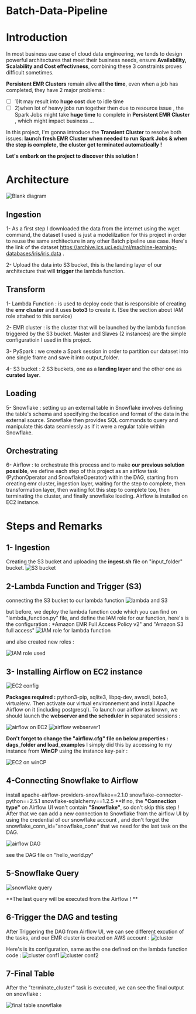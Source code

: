 # Batch-Data-Pipeline

# Introduction

In most business use case of cloud data engineering, we tends to design powerful architectures that meet their business needs, ensure **Availability, Scalability and Cost effectivness**, combining these 3 constraints proves difficult sometimes. 

**Persistent EMR Clusters** remain alive **all the time**, even when a job has completed, they have 2 major problems : 
- [ ] 1)It may result into **huge cost** due to idle time
- [ ] 2)when lot of heavy jobs run together then due to resource issue , the Spark Jobs might take **huge time** to complete in **Persistent EMR Cluster** , which might impact business ...

In this project, I'm gonna introduce the **Transient Cluster**  to resolve both issues: 
**launch fresh EMR Cluster when needed to run Spark Jobs & when the step is complete, the cluster get terminated automatically !** 

**Let's embark on the project to discover this solution !** 

# Architecture 
![Blank diagram](https://github.com/hafsaelgha/Batch-Data-Pipeline/assets/99973359/ec68c67a-a18f-4bc5-b10b-5da37baab97d)
## Ingestion
1- As a first step I downloaded the data from the internet using the wget command, the dataset I used is just a modelilzation for this project in order to reuse the same architecture in any other Batch pipeline use case. Here's the link of the dataset https://archive.ics.uci.edu/ml/machine-learning-databases/iris/iris.data .

2- Upload the data into S3 bucket, this is the landing layer of our architecture that will **trigger** the lambda function.

## Transform 
1- Lambda Function : is used to deploy code that is responsible of creating the **emr cluster** and it uses **boto3** to create it. (See the section about IAM role attahed to this service)

2- EMR cluster : is the cluster that will be launched by the lambda function triggered by the S3 bucket. Master and Slaves (2 instances) are the simple configuratioin I used in this project.

3- PySpark : we create a Spark session in order to partition our dataset into one single frame and save it into output_folder.

4- S3 bucket : 2 S3 buckets, one as a **landing layer** and the other one as **curated layer**.

## Loading 
5- Snowflake :  setting up an external table in Snowflake involves defining the table's schema and specifying the location and format of the data in the external source. Snowflake then provides SQL commands to query and manipulate this data seamlessly as if it were a regular table within Snowflake.

## Orchestrating 
6- Airflow : to orchestrate this process and to make **our previous solution possible**, we define each step of this project as an airflow task (PythonOperator and SnowflakeOperator) within the DAG, starting from creating emr cluster, ingestion  layer, waiting for the step to complete, then transformation layer, then waiting fot this step to complete too, then terminating the cluster, and finally snowflake loading. Airflow is installed on EC2 instance. 

# Steps and Remarks

## 1- Ingestion 
Creating the S3 bucket and uploading the **ingest.sh** file on "input_folder" bucket.
![S3 bucket](https://github.com/hafsaelgha/Batch-Data-Pipeline/assets/99973359/f03ab328-b2ae-4569-949b-9897dd97ce9c)

## 2-Lambda Function and Trigger (S3) 
 connecting the S3 bucket to our lambda function
![lambda and S3](https://github.com/hafsaelgha/Batch-Data-Pipeline/assets/99973359/5e249586-ca34-457e-8bff-ace4ed3c94e8)

but before, we deploy the lambda function code which you can find on "lambda_function.py" file, and define the IAM role for our function, here's is the configuration : 
*Amazon EMR Full Access Policy v2" and "Amazon S3 full access"
![IAM role for lambda function](https://github.com/hafsaelgha/Batch-Data-Pipeline/assets/99973359/3b456611-ff0f-41fa-80d5-5c00301f1847)

and also created new roles : 

![IAM role used ](https://github.com/hafsaelgha/Batch-Data-Pipeline/assets/99973359/496d45b1-6007-4147-a423-63ac84f1f707)

## 3- Installing Airflow on EC2 instance 

![EC2 config](https://github.com/hafsaelgha/Batch-Data-Pipeline/assets/99973359/d906c6fa-500c-494d-803d-c297fc2cb9d3)

**Packages required :** python3-pip, sqlite3, libpq-dev, awscli, boto3, virtualenv. 
Then activate our virtual environnement and install Apache Airflow on it (including postgresql).
To launch our airflow as known, we should launch the **webserver and the scheduler** in separated sessions : 

![airflow on EC2 ](https://github.com/hafsaelgha/Batch-Data-Pipeline/assets/99973359/b1759224-14c2-4971-8b7c-85800ddcf7bc)
![airflow webserver1](https://github.com/hafsaelgha/Batch-Data-Pipeline/assets/99973359/11bca46b-6f5d-4f86-8b7d-9fa169500cf9)

**Don't forget to change the "airflow.cfg" file on below properties : dags_folder and load_examples**
I simply did this by accessing to my instance from **WinCP** using the instance key-pair : 

![EC2 on winCP](https://github.com/hafsaelgha/Batch-Data-Pipeline/assets/99973359/029dc439-7ef8-497b-86bc-12032bbd6a23)

## 4-Connecting Snowflake to Airflow

install apache-airflow-providers-snowflake==2.1.0 snowflake-connector-python==2.5.1 snowflake-sqlalchemy==1.2.5 
**If no, the **"Connection type"** on Airflow UI won't contain **"Snowflake"**, so don't skip this step ! 
After that we can add a new connection to Snowflake from the airflow UI by using the credential of our snowflake account , and don't forget the  snowflake_conn_id="snowflake_conn" that we need for the last task on the DAG.

![airflow DAG ](https://github.com/hafsaelgha/Batch-Data-Pipeline/assets/99973359/5b1f32af-6002-4942-a1f9-05c6702eb032)

 see the DAG file on "hello_world.py" 
 
## 5-Snowflake Query 

![snowflake query](https://github.com/hafsaelgha/Batch-Data-Pipeline/assets/99973359/b9598ab8-b285-48f6-a710-552d393439a2)

**The last query will be executed from the Airflow ! **

## 6-Trigger the DAG and testing 

After Triggering the DAG from Airflow UI, we can see different excution of the tasks, and our EMR cluster is created on AWS account : 
![cluster ](https://github.com/hafsaelgha/Batch-Data-Pipeline/assets/99973359/6be49e50-75de-4bd6-9731-a2e7de8194c8)


Here's is its configuration, same as the one defined on the lambda function code : 
![cluster conf1](https://github.com/hafsaelgha/Batch-Data-Pipeline/assets/99973359/8105c973-df1d-4d48-bd87-2a9931a6783b)
![cluster conf2](https://github.com/hafsaelgha/Batch-Data-Pipeline/assets/99973359/b59d6c57-5067-42e0-bc05-99feb43880b2)

## 7-Final Table

 After the "terminate_cluster" task is executed, we can see the final output on snowflake : 

 ![final table snowflake](https://github.com/hafsaelgha/Batch-Data-Pipeline/assets/99973359/6c1a7731-ac88-42ef-83ca-fb99ccd031de)
 


























